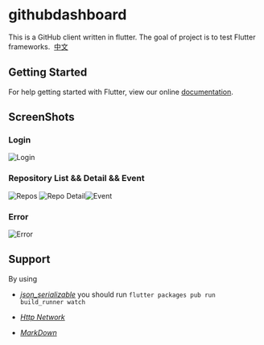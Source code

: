 # githubdashboard 

This is a GitHub client written in flutter. The goal of project is to test Flutter frameworks.  [中文](https://github.com/underwindfall/FlutterGithubDashboard/blob/develop/README_ZH.md)

## Getting Started

For help getting started with Flutter, view our online
[documentation](https://flutter.io/).

## ScreenShots

### Login
![Login](https://github.com/underwindfall/FlutterGithubDashboard/blob/develop/art/login.jpg)

### Repository List && Detail && Event
![Repos](https://github.com/underwindfall/FlutterGithubDashboard/blob/develop/art/repos.jpg) ![Repo Detail](https://github.com/underwindfall/FlutterGithubDashboard/blob/develop/art/repo_detail.jpg)![Event](https://github.com/underwindfall/FlutterGithubDashboard/blob/develop/art/events.jpg)

### Error
![Error](https://github.com/underwindfall/FlutterGithubDashboard/blob/develop/art/error.jpg)

## Support 

By using 
- [*json_serializable*](https://flutter.io/json/) you should run `flutter packages pub run build_runner watch`

- [*Http Network*](https://flutter.io/networking/) 

- [*MarkDown*](https://github.com/flutter/flutter_markdown) 
